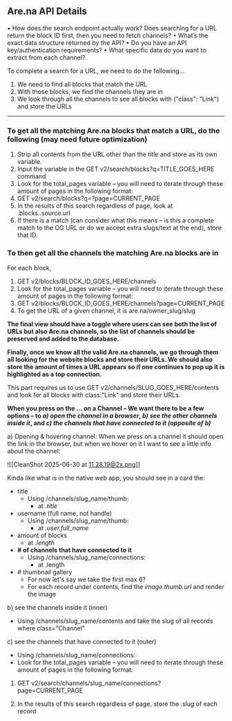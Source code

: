 ## Are.na API Details

• How does the search endpoint actually work? Does searching for a URL return the block ID first, then you need to fetch channels?
• What’s the exact data structure returned by the API?
• Do you have an API key/authentication requirements?
• What specific data do you want to extract from each channel?

To complete a search for a URL, we need to do the following...

1. We need to find all blocks that match the URL
2. With those blocks, we find the channels they are in
3. We look through all the channels to see all blocks with ("class": "Link") and store the URLs

----

### **To get all the matching Are.na blocks that match a URL, do the following (may need future optimization)**

1. Strip all contents from the URL other than the title and store as its own variable.
2. Input the variable in the GET v2/search/blocks?q=TITLE_GOES_HERE command
3. Look for the total_pages variable – you will need to iterate through these amount of pages in the following format:
1. GET v2/search/blocks?q=?page=CURRENT_PAGE
2. In the results of this search regardless of page, look at .blocks..source.url
3. If there is a match (can consider what this means – is this a complete match to the OG URL or do we accept extra slugs/text at the end), store that ID.

### **To then get all the channels the matching Are.na blocks are in**

For each block,

1. GET v2/blocks/BLOCK_ID_GOES_HERE/channels
2. Look for the total_pages variable – you will need to iterate through these amount of pages in the following format:
1. GET v2/blocks/BLOCK_ID_GOES_HERE/channels?page=CURRENT_PAGE
3. To get the URL of a given channel, it is are.na/owner_slug/slug

**The final view should have a toggle where users can see both the list of URLs but also Are.na channels, so the list of channels should be preserved and added to the database.**

**Finally, once we know all the valid Are.na channels, we go through them all looking for the website blocks and store their URLs. We should also store the amount of times a URL appears so if one continues to pop up it is highlighted as a top connection.**

This part requires us to use GET v2/channels/SLUG_GOES_HERE/contents and look for all blocks with class:"Link" and store their URLs.

**When you press on the ... on a Channel – We want there to be a few options – to *a) open the channel in a browser*, *b) see the other channels inside it*, and *c) the channels that have connected to it (opposite of b)***

a) Opening & hovering channel: When we press on a channel it should open the link in the browser, but when we hover on it I want to see a little info about the channel:

![[CleanShot 2025-06-30 at 11.28.19@2x.png]]

Kinda like what is in the native web app, you should see in a card the:

- title
  - Using /channels/slug_name/thumb:
    - at *.title*
- username (full name, not handle)
  - Using /channels/slug_name/thumb:
    - at *.user.full_name*
- amount of blocks
  - at *.length*
- **\# of channels that have connected to it**
  - Using /channels/slug_name/connections:
    - at .length
- \# thumbnail gallery
  - For now let's say we take the first max 6?
  - For each record under contents, find the *image.thumb.url* and render the image

b) see the channels inside it (inner)

- Using /channels/slug_name/contents and take the slug of all records where class="Channel"

c) see the channels that have connected to it (outer)

- Using /channels/slug_name/connections:
- Look for the total_pages variable – you will need to iterate through these amount of pages in the following format:

 1. GET v2/search/channels/slug_name/connections?page=CURRENT_PAGE

 1. In the results of this search regardless of page, store the .slug of each record
